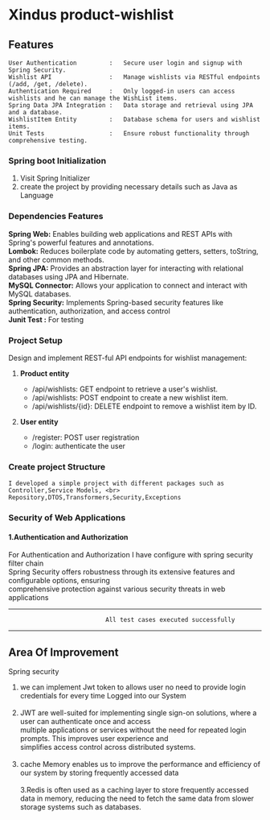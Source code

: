 
# Xindus product-wishlist

## Features

```
User Authentication         :   Secure user login and signup with Spring Security.
Wishlist API                :   Manage wishlists via RESTful endpoints (/add, /get, /delete).
Authentication Required     :   Only logged-in users can access wishlists and he can manage the WishList items.
Spring Data JPA Integration :   Data storage and retrieval using JPA and a database.
WishlistItem Entity         :   Database schema for users and wishlist items.
Unit Tests                  :   Ensure robust functionality through comprehensive testing.

```
### Spring boot Initialization

1. Visit Spring Initializer 
2. create the project by providing necessary details such as Java as Language

### Dependencies Features

**Spring Web:** Enables building web applications and REST APIs with Spring's powerful features and annotations.
<br>
**Lombok:** Reduces boilerplate code by automating getters, setters, toString, and other common methods.
<br>
**Spring JPA:** Provides an abstraction layer for interacting with relational databases using JPA and Hibernate.
<br>
**MySQL Connector:** Allows your application to connect and interact with MySQL databases.
<br>
**Spring Security:** Implements Spring-based security features like authentication, authorization, and access control
<br>
**Junit Test :** For testing
<br>

### Project Setup

Design and implement REST-ful API endpoints for wishlist management:

1. **Product entity**
    - /api/wishlists: GET endpoint to retrieve a user's wishlist.
    - /api/wishlists: POST endpoint to create a new wishlist item.
    - /api/wishlists/{id}: DELETE endpoint to remove a wishlist item by ID.

2. **User entity**
   - /register: POST user registration
   - /login: authenticate the user 
   

### Create project Structure

``I developed a simple project with different packages such as Controller,Service Models, <br>
Repository,DTOS,Transformers,Security,Exceptions``



### Security of Web Applications

#### 1.Authentication and Authorization <br>
For Authentication and Authorization I have configure with  spring security filter chain <br>
Spring Security offers robustness through its extensive features and configurable options, ensuring <br>
comprehensive protection against various security threats in web applications

-----------------------------------------------------------------------------------------------------------------

                               All test cases executed successfully
--------------------------------------------------------------------------------------------------------------------


## Area Of Improvement

Spring security
1. we can implement Jwt token to allows user no need to provide login credentials for every time Logged into our System
   <br><br>
2. JWT  are well-suited for implementing single sign-on solutions, where a user can authenticate once and access <br>
multiple applications or services without the need for repeated login prompts. This improves user experience and <br>
simplifies access control across distributed systems.
   <br><br>
3. cache Memory  enables us to  improve  the performance and efficiency of  our system  by storing frequently accessed data
   <br><br>
3.Redis is often used as a caching layer to store frequently accessed data in memory, reducing the need to fetch the same data
from slower storage systems such as databases.
